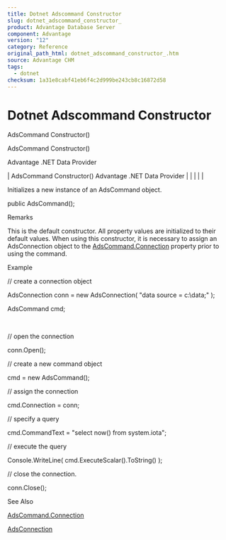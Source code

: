 ```yaml
---
title: Dotnet Adscommand Constructor
slug: dotnet_adscommand_constructor_
product: Advantage Database Server
component: Advantage
version: "12"
category: Reference
original_path_html: dotnet_adscommand_constructor_.htm
source: Advantage CHM
tags:
  - dotnet
checksum: 1a31e8cabf41eb6f4c2d999be243cb8c16872d58
---
```


# Dotnet Adscommand Constructor

AdsCommand Constructor()

AdsCommand Constructor()

Advantage .NET Data Provider

| AdsCommand Constructor()  Advantage .NET Data Provider |  |  |  |  |

Initializes a new instance of an AdsCommand object.

public AdsCommand();

Remarks

This is the default constructor. All property values are initialized to their default values. When using this constructor, it is necessary to assign an AdsConnection object to the [AdsCommand.Connection](dotnet_adscommand_connection.md) property prior to using the command.

Example

// create a connection object

AdsConnection conn = new AdsConnection( "data source = c:\\data;" );

AdsCommand cmd;

 

// open the connection

conn.Open();

// create a new command object

cmd = new AdsCommand();

// assign the connection

cmd.Connection = conn;

// specify a query

cmd.CommandText = "select now() from system.iota";

// execute the query

Console.WriteLine( cmd.ExecuteScalar().ToString() );

// close the connection.

conn.Close();

See Also

[AdsCommand.Connection](dotnet_adscommand_connection.md)

[AdsConnection](dotnet_adsconnection.md)
